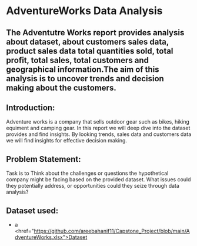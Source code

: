 # AdventureWorks Data Analysis
## The Adventutre Works report provides analysis about dataset, about customers sales data, product sales data total quantities sold, total profit, total sales, total customers and geographical information.The aim of this analysis is to uncover trends and decision making about the customers.

## Introduction:

Adventure works is a company that sells outdoor gear such as bikes, hiking equiment and camping gear. In this report we will deep dive into the dataset provides and find insights. By looking trends, sales data and customers data we will find insights for effective decision making. 

## Problem Statement:

Task is to Think about the challenges or questions the hypothetical company might be facing based on the provided dataset. What issues could they potentially address, or opportunities could they seize through data analysis?

## Dataset used:
- a <href="https://github.com/areebahanif11/Capstone_Project/blob/main/AdventureWorks.xlsx">Dataset</a>
